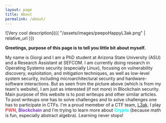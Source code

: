 ```yaml
---
layout: page
title: About
permalink: /about/
---
```


![Very cool description]({{ "/assets/images/peepoHappyL3ak.png" | relative_url }})

**Greetings, purpose of this page is to tell you little bit about myself.**

My name is Giorgi and I am a PhD student at Arizona State University (ASU) and a Research Assistant at SEFCOM. I am currently doing research in Operating Systems security (especially Linux), focusing on vulnerability discovery, exploitation, and mitigation techniques, as well as low-level system security, including microarchitectural security and hardware-software interactions. But as seen from the picture above (which is from my team's website), I am just as interested (if not more) in Blockchain security. Main purpose of this website is to post writeups and other similar articles. To post writeups one has to solve challenges and to solve challenges one has to participate in CTFs. I'm a proud memeber of a CTF team, [L3ak](https://www.l3ak.team/). I play <span style="color:#FF474C">**PWN**</span>, <span style="color:#7F3BCC">**Blockchain**</span> and I'm trying to learn more about <span style="color:#00FFFF">**Crypto**</span> (because math is fun, especially abstract algebra). Learning never stops!
